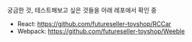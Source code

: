 궁금한 것, 테스트해보고 싶은 것들을 아래 레포에서 확인 중

- React: https://github.com/futureseller-toyshop/RCCar
- Webpack: https://github.com/futureseller-toyshop/Weeble
